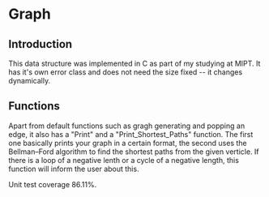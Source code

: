 # Graph
## Introduction
This data structure was implemented in C as part of my studying at MIPT. It has it's own error class and does not need the size fixed -- it changes dynamically.

## Functions
Apart from default functions such as gragh generating and popping an edge, it also has a "Print" and a "Print_Shortest_Paths" function. The first one basically prints your graph in a certain format, the second uses the Bellman–Ford algorithm to find the shortest paths from the given verticle. If there is a loop of a negative lenth or a cycle of a negative length, this function will inform the user about this. 

Unit test coverage 86.11%.
